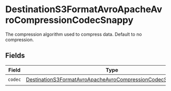 # DestinationS3FormatAvroApacheAvroCompressionCodecSnappy

The compression algorithm used to compress data. Default to no compression.


## Fields

| Field                                                                                                                                               | Type                                                                                                                                                | Required                                                                                                                                            | Description                                                                                                                                         |
| --------------------------------------------------------------------------------------------------------------------------------------------------- | --------------------------------------------------------------------------------------------------------------------------------------------------- | --------------------------------------------------------------------------------------------------------------------------------------------------- | --------------------------------------------------------------------------------------------------------------------------------------------------- |
| `codec`                                                                                                                                             | [DestinationS3FormatAvroApacheAvroCompressionCodecSnappyCodec](../../models/shared/DestinationS3FormatAvroApacheAvroCompressionCodecSnappyCodec.md) | :heavy_check_mark:                                                                                                                                  | N/A                                                                                                                                                 |
